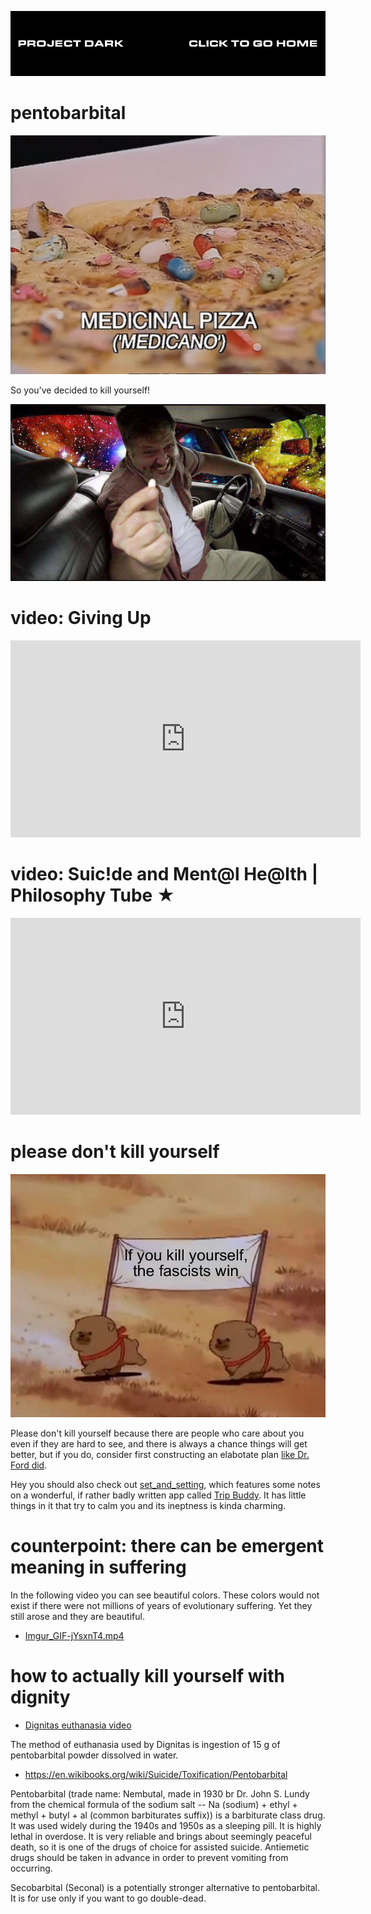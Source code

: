 [![](media/project_dark_home.png)](documentation.md)

# pentobarbital

![](media/Look_around_You_medicinal_pizza.png)

So you've decided to kill yourself!

![](media/Bill_Ponderosa_XbAF6Xd.png)

# video: Giving Up

<iframe width="560" height="315" src="https://www.youtube.com/embed/DMYY2zXxPDA" frameborder="0" allow="accelerometer; autoplay; encrypted-media; gyroscope; picture-in-picture" allowfullscreen></iframe>

# video: Suic!de and Ment@l He@lth | Philosophy Tube ★

<iframe width="560" height="315" src="https://www.youtube.com/embed/eQNw2FBdpyE" frameborder="0" allow="accelerometer; autoplay; encrypted-media; gyroscope; picture-in-picture" allowfullscreen></iframe>

# please don't kill yourself

![](media/u9VCdLQ.png)

Please don't kill yourself because there are people who care about you even if they are hard to see, and there is always a chance things will get better, but if you do, consider first constructing an elabotate plan [like Dr. Ford did](https://www.youtube.com/watch?v=ro0H8c4mgq0).

Hey you should also check out [set_and_setting](set_and_setting.html), which features some notes on a wonderful, if rather badly written app called [Trip Buddy](https://raw.githubusercontent.com/justakissaway/dark/master/apps/appinventor.ai_joelritossa.TripeGuide.apk). It has little things in it that try to calm you and its ineptness is kinda charming.

# counterpoint: there can be emergent meaning in suffering

In the following video you can see beautiful colors. These colors would not exist if there were not millions of years of evolutionary suffering. Yet they still arose and they are beautiful.

- [Imgur_GIF-jYsxnT4.mp4](media/Imgur_GIF-jYsxnT4.mp4)

# how to actually kill yourself with dignity

- [Dignitas euthanasia video](https://vimeo.com/45117071)

The method of euthanasia used by Dignitas is ingestion of 15 g of pentobarbital powder dissolved in water.

- <https://en.wikibooks.org/wiki/Suicide/Toxification/Pentobarbital>

Pentobarbital (trade name: Nembutal, made in 1930 br Dr. John S. Lundy from the chemical formula of the sodium salt -- Na (sodium) + ethyl + methyl + butyl + al (common barbiturates suffix)) is a barbiturate class drug. It was used widely during the 1940s and 1950s as a sleeping pill. It is highly lethal in overdose. It is very reliable and brings about seemingly peaceful death, so it is one of the drugs of choice for assisted suicide. Antiemetic drugs should be taken in advance in order to prevent vomiting from occurring.

Secobarbital (Seconal) is a potentially stronger alternative to pentobarbital. It is for use only if you want to go double-dead.
